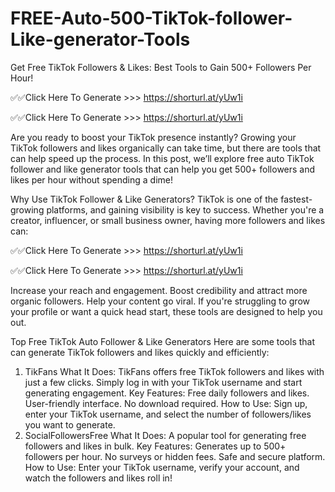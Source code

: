 # FREE-Auto-500-TikTok-follower-Like-generator-Tools
Get Free TikTok Followers & Likes: Best Tools to Gain 500+ Followers Per Hour!

✅​✅​Click Here To Generate >>> https://shorturl.at/yUw1i

✅​✅​Click Here To Generate >>> https://shorturl.at/yUw1i

Are you ready to boost your TikTok presence instantly? Growing your TikTok followers and likes organically can take time, but there are tools that can help speed up the process. In this post, we’ll explore free auto TikTok follower and like generator tools that can help you get 500+ followers and likes per hour without spending a dime!

Why Use TikTok Follower & Like Generators?
TikTok is one of the fastest-growing platforms, and gaining visibility is key to success. Whether you're a creator, influencer, or small business owner, having more followers and likes can:

✅​✅​Click Here To Generate >>> https://shorturl.at/yUw1i

✅​✅​Click Here To Generate >>> https://shorturl.at/yUw1i

Increase your reach and engagement.
Boost credibility and attract more organic followers.
Help your content go viral.
If you're struggling to grow your profile or want a quick head start, these tools are designed to help you out.

Top Free TikTok Auto Follower & Like Generators
Here are some tools that can generate TikTok followers and likes quickly and efficiently:

1. TikFans
What It Does: TikFans offers free TikTok followers and likes with just a few clicks. Simply log in with your TikTok username and start generating engagement.
Key Features:
Free daily followers and likes.
User-friendly interface.
No download required.
How to Use: Sign up, enter your TikTok username, and select the number of followers/likes you want to generate.
2. SocialFollowersFree
What It Does: A popular tool for generating free followers and likes in bulk.
Key Features:
Generates up to 500+ followers per hour.
No surveys or hidden fees.
Safe and secure platform.
How to Use: Enter your TikTok username, verify your account, and watch the followers and likes roll in!
